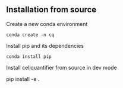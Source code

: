 ## Installation from source

Create a new conda environment

```
conda create -n cq
```

Install pip and its dependencies

```
conda install pip
```

Install cellquantifier from source in dev mode

pip install -e .
